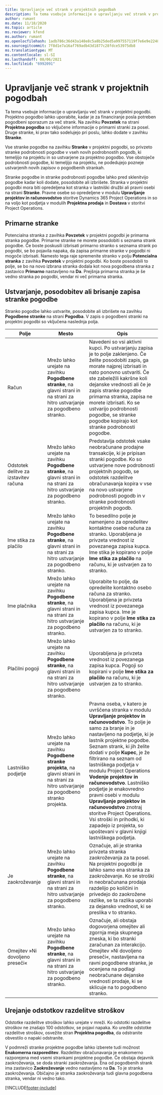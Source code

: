 ```yaml
---
title: Upravljanje več strank v projektnih pogodbah
description: Ta tema vsebuje informacije o upravljanju več strank v projektni pogodbi.
author: rumant
ms.date: 11/18/2020
ms.topic: article
ms.reviewer: kfend
ms.author: rumant
ms.openlocfilehash: 1adb786c36d43a148e8c5a8b25ded5a997557119f7e6e9e2248935ad4ed211d5
ms.sourcegitcommit: 7f8d1e7a16af769adb43d1877c28fdce53975db8
ms.translationtype: MT
ms.contentlocale: sl-SI
ms.lasthandoff: 08/06/2021
ms.locfileid: "6992091"
---
```

# <a name="manage-multiple-customers-on-project-contracts"></a>Upravljanje več strank v projektnih pogodbah

Ta tema vsebuje informacije o upravljanju več strank v projektni pogodbi. Projektno pogodbo lahko uporabite, kadar je za financiranje posla potreben pogodbeni sporazum za več strank. Na zavihku **Povzetek** na strani **Projektna pogodba** so vključene informacije o primarni stranki za posel. Druge stranke, ki prav tako sodelujejo pri poslu, lahko dodate v zavihku **Stranke**.

Vse stranke pogodbe na zavihku **Stranke** v projektni pogodbi, so privzeto stranke podrobnosti pogodbe v vseh novih podrobnostih pogodb, ki temeljijo na projektu in so ustvarjene za projektno pogodbo. Vse obstoječe podrobnosti pogodbe, ki temeljijo na projektu, ne podedujejo pozneje ustvarjenih novih zapisov o pogodbenih strankah.

Stranke pogodbe in stranke podrobnosti pogodbe lahko pred sklenitvijo pogodbe kadar koli dodate, posodobite ali izbrišete. Stranka v projektni pogodbi mora biti opredeljena kot stranka v lastniški družbi ali pravni osebi na strani **Stranke**. Pravne osebe so opredeljene v modulu **Upravljanje projektov in računovodstvo** storitve Dynamics 365 Project Operations in so na voljo kot podjetja v modulih **Projektna prodaja** in **Dostava** v storitvi Project Operations.

## <a name="primary-customers"></a>Primarne stranke

Potencialna stranka z zavihka **Povzetek** v projektni pogodbi je primarna stranka pogodbe. Primarne stranke ne morete posodobiti s seznama strank pogodbe. Če boste poskusili izbrisati primarno stranko s seznama strank po pogodbi, se bo pojavila napaka, da zapisa primarne stranke v pogodbi ni mogoče izbrisati. Namesto tega raje spremenite stranko v polju **Potencialna stranka** z zavihka **Povzetek** v projektni pogodbi. Ko boste posodobili to polje, se bo na novo izbrana stranka dodala kot nova pogodbena stranka z zastavico **Primarno** nastavljeno na **Da**. Prejšnja primarna stranka je še vedno stranka po pogodbi, vendar ni več primarna stranka.

## <a name="create-update-or-delete-a-contract-customer-record"></a>Ustvarjanje, posodobitev ali brisanje zapisa stranke pogodbe

Stranko pogodbe lahko ustvarite, posodobite ali izbrišete na zavihku **Pogodbene stranke** na strani **Pogodba**. V zapis o pogodbeni stranki na projektni pogodbi so vključena naslednja polja.

| **Polje** | **Mesto** | **Opis** | 
| --- | --- | --- | 
| Račun | Mrežo lahko urejate na zavihku **Pogodbene stranke**, na glavni strani in na strani za hitro ustvarjanje za pogodbeno stranko. | Navedeni so vsi aktivni kupci. Po ustvarjanju zapisa je to polje zaklenjeno. Če želite posodobiti zapis, ga morate najprej izbrisati in nato ponovno ustvariti. Če ste zabeležili kakršne koli dejanske vrednosti ali če je zapis stranke pogodbe primarna stranka, zapisa ne morete izbrisati. Ko se ustvarijo podrobnosti pogodbe, se stranke pogodbe kopirajo kot stranke podrobnosti pogodbe. |
| Odstotek delitve za izstavitev računa | Mrežo lahko urejate na zavihku **Pogodbene stranke**, na glavni strani in na strani za hitro ustvarjanje za pogodbeno stranko. | Predstavlja odstotek vsake neobračunane prodajne transakcije, ki je pripisan stranki pogodbe. Ko so ustvarjene nove podrobnosti projektnih pogodb, se odstotek razdelitve obračunavanja kopira v vse na novo ustvarjene podrobnosti pogodb in v stranke podrobnosti projektnih pogodb. |
| Ime stika za plačilo | Mrežo lahko urejate na zavihku **Pogodbene stranke**, na glavni strani in na strani za hitro ustvarjanje za pogodbeno stranko. | To besedilno polje je namenjeno za opredelitev kontaktne osebe računa za stranko. Uporabljena je privzeta vrednost iz povezanega zapisa kupca. Ime stika je kopirano v polje **Ime stika za plačilo** na računu, ki je ustvarjen za to stranko. |
| Ime plačnika | Mrežo lahko urejate na zavihku **Pogodbene stranke**, na glavni strani in na strani za hitro ustvarjanje za pogodbeno stranko. | Uporabite to polje, da opredelite kontaktno osebo računa za stranko. Uporabljena je privzeta vrednost iz povezanega zapisa kupca. Ime je kopirano v polje **Ime stika za plačilo** na računu, ki je ustvarjen za to stranko. |
| Plačilni pogoji | Mrežo lahko urejate na zavihku **Pogodbene stranke**, na glavni strani in na strani za hitro ustvarjanje za pogodbeno stranko. | Uporabljena je privzeta vrednost iz povezanega zapisa kupca. Pogoji so kopirani v polje **Ime stika za plačilo** na računu, ki je ustvarjen za to stranko. |
| Lastniško podjetje | Mrežo lahko urejate na zavihku **Pogodbene stranke projekta**, na glavni strani in na strani za hitro ustvarjanje za pogodbeno stranko projekta. | Pravna oseba, v katero je uvrščena stranka v modulu **Upravljanje projektov in računovodstvo**. To polje je samo za branje in je nastavljeno na podjetje, ki je lastnik projektne pogodbe.</br>Seznam strank, ki jih želite dodati v polje **Kupec**, je že filtrirano na seznam od lastniškega podjetja v modulu Project Operations **Vodenje projektov in računovodstvo**. Lastniško podjetje je enakovredno pravni osebi v modulu **Upravljanje projektov in računovodstvo** znotraj storitve Project Operations. Vsi stroški in prihodki, ki zapadejo iz projekta, so upoštevani v glavni knjigi lastniškega podjetja. |
| Je zaokroževanje | Mrežo lahko urejate na zavihku **Pogodbene stranke**, na glavni strani in na strani za hitro ustvarjanje za pogodbeno stranko. | Označuje, ali je stranka privzeta stranka zaokroževanja za ta posel. Na projektni pogodbi je lahko samo ena stranka za zaokroževanje. Ko se stroški in neobračunana prodaja razdelijo po količini in privedejo do zaokrožene razlike, se ta razlika uporabi za dejansko vrednost, ki se preslika v to stranko. |
| Omejitev »Ni dovoljeno preseči« | Mrežo lahko urejate na zavihku **Pogodbene stranke**, na glavni strani in na strani za hitro ustvarjanje za pogodbeno stranko. | Označuje, ali obstaja dogovorjena omejitev ali zgornja meja skupnega zneska, ki bo stranki zaračunan za interakcijo. Omejitev »Ni dovoljeno preseči«, nastavljena na ravni pogodbene stranke, je ocenjena na podlagi neobračunane dejanske vrednosti prodaje, ki se sklicuje na to pogodbeno stranko. |

## <a name="edit-billing-split-percentages"></a>Urejanje odstotkov razdelitve stroškov

Odstotke razdelitve stroškov lahko urejate v mreži. Ko odstotki razdelitve stroškov ne znašajo 100 odstotkov, se pojavi napaka. Ko uredite odstotke razdelitve stroškov, osvežite stran **Projektna pogodba**, da odstranite obvestilo o napaki odstranite.

V podmreži stranke projektne pogodbe lahko izberete tudi možnost **Enakomerna razporeditev**. Razdelitev obračunavanja je enakomerno razporejena med vsemi strankami projektne pogodbe. Če obstaja dejavnik zaokroževanja, se doda stranki zaokroževanja. Ena od pogodbenih strank ima zastavico **Zaokroževanje** vedno nastavljeno na **Da**. To je stranka zaokroževanja. Običajno je stranka zaokroževanja tudi glavna pogodbena stranka, vendar ni vedno tako.


[!INCLUDE[footer-include](../includes/footer-banner.md)]